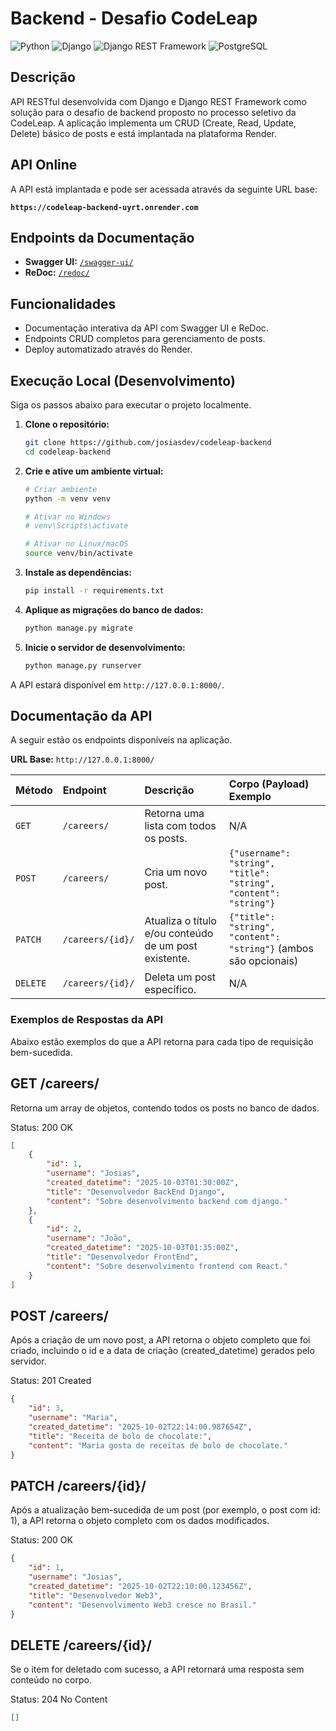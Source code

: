 # Backend - Desafio CodeLeap

![Python](https://img.shields.io/badge/Python-3776AB?style=for-the-badge&logo=python&logoColor=white)
![Django](https://img.shields.io/badge/Django-092E20?style=for-the-badge&logo=django&logoColor=white)
![Django REST Framework](https://img.shields.io/badge/Django%20REST-A30000?style=for-the-badge&logo=django&logoColor=white)
![PostgreSQL](https://img.shields.io/badge/PostgreSQL-316192?style=for-the-badge&logo=postgresql&logoColor=white)


## Descrição

API RESTful desenvolvida com Django e Django REST Framework como solução para o desafio de backend proposto no processo seletivo da CodeLeap. A aplicação implementa um CRUD (Create, Read, Update, Delete) básico de posts e está implantada na plataforma Render.

## API Online

A API está implantada e pode ser acessada através da seguinte URL base:

**`https://codeleap-backend-uyrt.onrender.com`**


## Endpoints da Documentação

* **Swagger UI:** [`/swagger-ui/`](https://codeleap-backend-uyrt.onrender.com/swagger-ui/)
* **ReDoc:** [`/redoc/`](hhttps://codeleap-backend-uyrt.onrender.com/redoc/)


## Funcionalidades

* Documentação interativa da API com Swagger UI e ReDoc.
* Endpoints CRUD completos para gerenciamento de posts.
* Deploy automatizado através do Render.


## Execução Local (Desenvolvimento)

Siga os passos abaixo para executar o projeto localmente.

1.  **Clone o repositório:**
    ```bash
    git clone https://github.com/josiasdev/codeleap-backend
    cd codeleap-backend
    ```

2.  **Crie e ative um ambiente virtual:**
    ```bash
    # Criar ambiente
    python -m venv venv

    # Ativar no Windows
    # venv\Scripts\activate

    # Ativar no Linux/macOS
    source venv/bin/activate
    ```

3.  **Instale as dependências:**
    ```bash
    pip install -r requirements.txt
    ```

4.  **Aplique as migrações do banco de dados:**
    ```bash
    python manage.py migrate
    ```

5.  **Inicie o servidor de desenvolvimento:**
    ```bash
    python manage.py runserver
    ```

A API estará disponível em `http://127.0.0.1:8000/`.

## Documentação da API

A seguir estão os endpoints disponíveis na aplicação.

**URL Base:** `http://127.0.0.1:8000/`

| Método | Endpoint           | Descrição                                 | Corpo (Payload) Exemplo                                               |
| :----- | :----------------- | :---------------------------------------- | :-------------------------------------------------------------------- |
| `GET`    | `/careers/`        | Retorna uma lista com todos os posts.     | N/A                                                                   |
| `POST`   | `/careers/`        | Cria um novo post.                        | `{"username": "string", "title": "string", "content": "string"}`      |
| `PATCH`  | `/careers/{id}/`   | Atualiza o título e/ou conteúdo de um post existente. | `{"title": "string", "content": "string"}` (ambos são opcionais) |
| `DELETE` | `/careers/{id}/`   | Deleta um post específico.                | N/A                                                                   |

### Exemplos de Respostas da API
Abaixo estão exemplos do que a API retorna para cada tipo de requisição bem-sucedida.

## GET /careers/

Retorna um array de objetos, contendo todos os posts no banco de dados.

Status: 200 OK

```json
[
    {
        "id": 1,
        "username": "Josias",
        "created_datetime": "2025-10-03T01:30:00Z",
        "title": "Desenvolvedor BackEnd Django",
        "content": "Sobre desenvolvimento backend com django."
    },
    {
        "id": 2,
        "username": "João",
        "created_datetime": "2025-10-03T01:35:00Z",
        "title": "Desenvolvedor FrontEnd",
        "content": "Sobre desenvolvimento frontend com React."
    }
]
```

## POST /careers/

Após a criação de um novo post, a API retorna o objeto completo que foi criado, incluindo o id e a data de criação (created_datetime) gerados pelo servidor.

Status: 201 Created

```json
{
    "id": 3,
    "username": "Maria",
    "created_datetime": "2025-10-02T22:14:00.987654Z",
    "title": "Receita de bolo de chocolate:",
    "content": "Maria gosta de receitas de bolo de chocolate."
}
```

## PATCH /careers/{id}/

Após a atualização bem-sucedida de um post (por exemplo, o post com id: 1), a API retorna o objeto completo com os dados modificados.

Status: 200 OK

```json
{
    "id": 1,
    "username": "Josias",
    "created_datetime": "2025-10-02T22:10:00.123456Z",
    "title": "Desenvolvedor Web3",
    "content": "Desenvolvimento Web3 cresce no Brasil."
}
```

## DELETE /careers/{id}/

Se o item for deletado com sucesso, a API retornará uma resposta sem conteúdo no corpo.

Status: 204 No Content

```json
[]
```